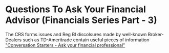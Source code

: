 # Questions To Ask Your Financial Advisor (Financials Series Part - 3)

The CRS forms issues and Reg BI discolsures made by well-known Broker-Dealers such as TD-Ameritrade contain useful pieces of information ["Conversation Starters - Ask your financial professional"](
https://www.tdameritrade.com/regulation-best-interest-and-form-crs.page)